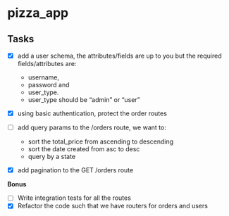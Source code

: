 # pizza_app

## Tasks
- [x] add a user schema, the attributes/fields are up to you but the required fields/attributes are:
    - username,
    - password and
    - user_type.
    - user_type should be “admin” or “user”
  
- [x] using basic authentication, protect the order routes

- [ ] add query params to the /orders route, we want to:
    - sort the total_price from ascending to descending
    - sort the date created from asc to desc
    - query by a state
    
- [x] add pagination to the GET /orders route

**Bonus**
- [ ] Write integration tests for all the routes
- [x] Refactor the code such that we have routers for orders and users
